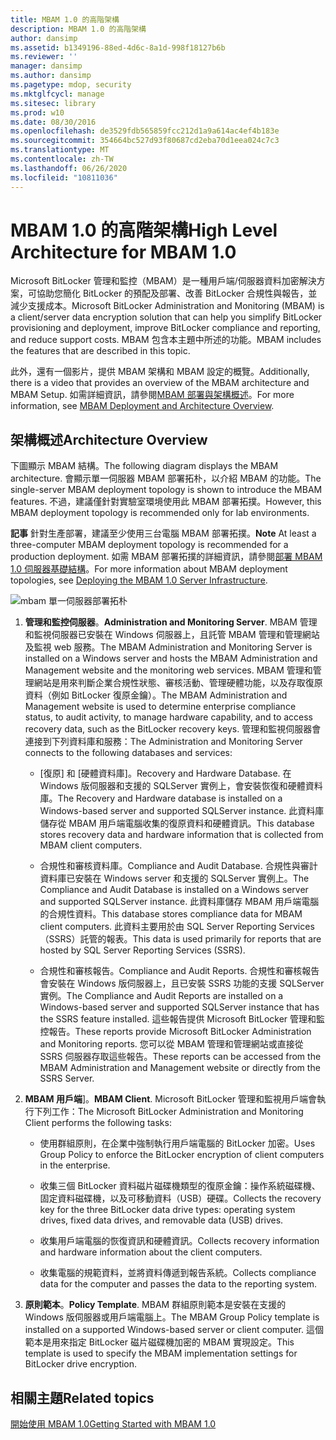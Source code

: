 ```yaml
---
title: MBAM 1.0 的高階架構
description: MBAM 1.0 的高階架構
author: dansimp
ms.assetid: b1349196-88ed-4d6c-8a1d-998f18127b6b
ms.reviewer: ''
manager: dansimp
ms.author: dansimp
ms.pagetype: mdop, security
ms.mktglfcycl: manage
ms.sitesec: library
ms.prod: w10
ms.date: 08/30/2016
ms.openlocfilehash: de3529fdb565859fcc212d1a9a614ac4ef4b183e
ms.sourcegitcommit: 354664bc527d93f80687cd2eba70d1eea024c7c3
ms.translationtype: MT
ms.contentlocale: zh-TW
ms.lasthandoff: 06/26/2020
ms.locfileid: "10811036"
---
```

# <span data-ttu-id="22763-103">MBAM 1.0 的高階架構</span><span class="sxs-lookup"><span data-stu-id="22763-103">High Level Architecture for MBAM 1.0</span></span>


<span data-ttu-id="22763-104">Microsoft BitLocker 管理和監控（MBAM）是一種用戶端/伺服器資料加密解決方案，可協助您簡化 BitLocker 的預配及部署、改善 BitLocker 合規性與報告，並減少支援成本。</span><span class="sxs-lookup"><span data-stu-id="22763-104">Microsoft BitLocker Administration and Monitoring (MBAM) is a client/server data encryption solution that can help you simplify BitLocker provisioning and deployment, improve BitLocker compliance and reporting, and reduce support costs.</span></span> <span data-ttu-id="22763-105">MBAM 包含本主題中所述的功能。</span><span class="sxs-lookup"><span data-stu-id="22763-105">MBAM includes the features that are described in this topic.</span></span>

<span data-ttu-id="22763-106">此外，還有一個影片，提供 MBAM 架構和 MBAM 設定的概覽。</span><span class="sxs-lookup"><span data-stu-id="22763-106">Additionally, there is a video that provides an overview of the MBAM architecture and MBAM Setup.</span></span> <span data-ttu-id="22763-107">如需詳細資訊，請參閱[MBAM 部署與架構概述](https://go.microsoft.com/fwlink/p/?LinkId=258392)。</span><span class="sxs-lookup"><span data-stu-id="22763-107">For more information, see [MBAM Deployment and Architecture Overview](https://go.microsoft.com/fwlink/p/?LinkId=258392).</span></span>

## <span data-ttu-id="22763-108">架構概述</span><span class="sxs-lookup"><span data-stu-id="22763-108">Architecture Overview</span></span>


<span data-ttu-id="22763-109">下圖顯示 MBAM 結構。</span><span class="sxs-lookup"><span data-stu-id="22763-109">The following diagram displays the MBAM architecture.</span></span> <span data-ttu-id="22763-110">會顯示單一伺服器 MBAM 部署拓朴，以介紹 MBAM 的功能。</span><span class="sxs-lookup"><span data-stu-id="22763-110">The single-server MBAM deployment topology is shown to introduce the MBAM features.</span></span> <span data-ttu-id="22763-111">不過，建議僅針對實驗室環境使用此 MBAM 部署拓撲。</span><span class="sxs-lookup"><span data-stu-id="22763-111">However, this MBAM deployment topology is recommended only for lab environments.</span></span>

<span data-ttu-id="22763-112">**記事** 針對生產部署，建議至少使用三台電腦 MBAM 部署拓撲。</span><span class="sxs-lookup"><span data-stu-id="22763-112">**Note** At least a three-computer MBAM deployment topology is recommended for a production deployment.</span></span> <span data-ttu-id="22763-113">如需 MBAM 部署拓撲的詳細資訊，請參閱[部署 MBAM 1.0 伺服器基礎結構](deploying-the-mbam-10-server-infrastructure.md)。</span><span class="sxs-lookup"><span data-stu-id="22763-113">For more information about MBAM deployment topologies, see [Deploying the MBAM 1.0 Server Infrastructure](deploying-the-mbam-10-server-infrastructure.md).</span></span>

 

![mbam 單一伺服器部署拓朴](images/mbam-1-server.jpg)

1.  <span data-ttu-id="22763-115">**管理和監控伺服器**。</span><span class="sxs-lookup"><span data-stu-id="22763-115">**Administration and Monitoring Server**.</span></span> <span data-ttu-id="22763-116">MBAM 管理和監視伺服器已安裝在 Windows 伺服器上，且託管 MBAM 管理和管理網站及監視 web 服務。</span><span class="sxs-lookup"><span data-stu-id="22763-116">The MBAM Administration and Monitoring Server is installed on a Windows server and hosts the MBAM Administration and Management website and the monitoring web services.</span></span> <span data-ttu-id="22763-117">MBAM 管理和管理網站是用來判斷企業合規性狀態、審核活動、管理硬體功能，以及存取復原資料（例如 BitLocker 復原金鑰）。</span><span class="sxs-lookup"><span data-stu-id="22763-117">The MBAM Administration and Management website is used to determine enterprise compliance status, to audit activity, to manage hardware capability, and to access recovery data, such as the BitLocker recovery keys.</span></span> <span data-ttu-id="22763-118">管理和監視伺服器會連接到下列資料庫和服務：</span><span class="sxs-lookup"><span data-stu-id="22763-118">The Administration and Monitoring Server connects to the following databases and services:</span></span>

    -   <span data-ttu-id="22763-119">[復原] 和 [硬體資料庫]。</span><span class="sxs-lookup"><span data-stu-id="22763-119">Recovery and Hardware Database.</span></span> <span data-ttu-id="22763-120">在 Windows 版伺服器和支援的 SQLServer 實例上，會安裝恢復和硬體資料庫。</span><span class="sxs-lookup"><span data-stu-id="22763-120">The Recovery and Hardware database is installed on a Windows-based server and supported SQLServer instance.</span></span> <span data-ttu-id="22763-121">此資料庫儲存從 MBAM 用戶端電腦收集的復原資料和硬體資訊。</span><span class="sxs-lookup"><span data-stu-id="22763-121">This database stores recovery data and hardware information that is collected from MBAM client computers.</span></span>

    -   <span data-ttu-id="22763-122">合規性和審核資料庫。</span><span class="sxs-lookup"><span data-stu-id="22763-122">Compliance and Audit Database.</span></span> <span data-ttu-id="22763-123">合規性與審計資料庫已安裝在 Windows server 和支援的 SQLServer 實例上。</span><span class="sxs-lookup"><span data-stu-id="22763-123">The Compliance and Audit Database is installed on a Windows server and supported SQLServer instance.</span></span> <span data-ttu-id="22763-124">此資料庫儲存 MBAM 用戶端電腦的合規性資料。</span><span class="sxs-lookup"><span data-stu-id="22763-124">This database stores compliance data for MBAM client computers.</span></span> <span data-ttu-id="22763-125">此資料主要用於由 SQL Server Reporting Services （SSRS）託管的報表。</span><span class="sxs-lookup"><span data-stu-id="22763-125">This data is used primarily for reports that are hosted by SQL Server Reporting Services (SSRS).</span></span>

    -   <span data-ttu-id="22763-126">合規性和審核報告。</span><span class="sxs-lookup"><span data-stu-id="22763-126">Compliance and Audit Reports.</span></span> <span data-ttu-id="22763-127">合規性和審核報告會安裝在 Windows 版伺服器上，且已安裝 SSRS 功能的支援 SQLServer 實例。</span><span class="sxs-lookup"><span data-stu-id="22763-127">The Compliance and Audit Reports are installed on a Windows-based server and supported SQLServer instance that has the SSRS feature installed.</span></span> <span data-ttu-id="22763-128">這些報告提供 Microsoft BitLocker 管理和監控報告。</span><span class="sxs-lookup"><span data-stu-id="22763-128">These reports provide Microsoft BitLocker Administration and Monitoring reports.</span></span> <span data-ttu-id="22763-129">您可以從 MBAM 管理和管理網站或直接從 SSRS 伺服器存取這些報告。</span><span class="sxs-lookup"><span data-stu-id="22763-129">These reports can be accessed from the MBAM Administration and Management website or directly from the SSRS Server.</span></span>

2.  <span data-ttu-id="22763-130">**MBAM 用戶端**]。</span><span class="sxs-lookup"><span data-stu-id="22763-130">**MBAM Client**.</span></span> <span data-ttu-id="22763-131">Microsoft BitLocker 管理和監視用戶端會執行下列工作：</span><span class="sxs-lookup"><span data-stu-id="22763-131">The Microsoft BitLocker Administration and Monitoring Client performs the following tasks:</span></span>

    -   <span data-ttu-id="22763-132">使用群組原則，在企業中強制執行用戶端電腦的 BitLocker 加密。</span><span class="sxs-lookup"><span data-stu-id="22763-132">Uses Group Policy to enforce the BitLocker encryption of client computers in the enterprise.</span></span>

    -   <span data-ttu-id="22763-133">收集三個 BitLocker 資料磁片磁碟機類型的復原金鑰：操作系統磁碟機、固定資料磁碟機，以及可移動資料（USB）硬碟。</span><span class="sxs-lookup"><span data-stu-id="22763-133">Collects the recovery key for the three BitLocker data drive types: operating system drives, fixed data drives, and removable data (USB) drives.</span></span>

    -   <span data-ttu-id="22763-134">收集用戶端電腦的恢復資訊和硬體資訊。</span><span class="sxs-lookup"><span data-stu-id="22763-134">Collects recovery information and hardware information about the client computers.</span></span>

    -   <span data-ttu-id="22763-135">收集電腦的規範資料，並將資料傳遞到報告系統。</span><span class="sxs-lookup"><span data-stu-id="22763-135">Collects compliance data for the computer and passes the data to the reporting system.</span></span>

3.  <span data-ttu-id="22763-136">**原則範本**。</span><span class="sxs-lookup"><span data-stu-id="22763-136">**Policy Template**.</span></span> <span data-ttu-id="22763-137">MBAM 群組原則範本是安裝在支援的 Windows 版伺服器或用戶端電腦上。</span><span class="sxs-lookup"><span data-stu-id="22763-137">The MBAM Group Policy template is installed on a supported Windows-based server or client computer.</span></span> <span data-ttu-id="22763-138">這個範本是用來指定 BitLocker 磁片磁碟機加密的 MBAM 實現設定。</span><span class="sxs-lookup"><span data-stu-id="22763-138">This template is used to specify the MBAM implementation settings for BitLocker drive encryption.</span></span>

## <span data-ttu-id="22763-139">相關主題</span><span class="sxs-lookup"><span data-stu-id="22763-139">Related topics</span></span>


[<span data-ttu-id="22763-140">開始使用 MBAM 1.0</span><span class="sxs-lookup"><span data-stu-id="22763-140">Getting Started with MBAM 1.0</span></span>](getting-started-with-mbam-10.md)

 

 





